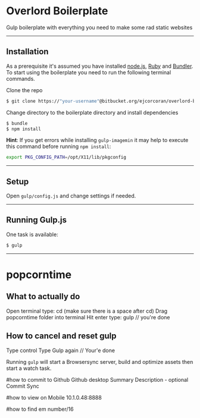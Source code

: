 # Overlord Boilerplate

Gulp boilerplate with everything you need to make some rad static websites

* * *

## Installation
As a prerequisite it's assumed you have installed [node.js](http://nodejs.org), [Ruby](https://www.ruby-lang.org/en/) and [Bundler](http://bundler.io). To start using the boilerplate you need to run the following terminal commands.

Clone the repo

```sh
$ git clone https://"your-username"@bitbucket.org/ejcorcoran/overlord-boilerplate.git
```

Change directory to the boilerplate directory and install dependencies

```sh
$ bundle
$ npm install
```

**Hint**: If you get errors while installing `gulp-imagemin` it may help to execute this command before running `npm install`:

```sh
export PKG_CONFIG_PATH=/opt/X11/lib/pkgconfig
```

* * *

## Setup

Open `gulp/config.js` and change settings if needed.

* * *

## Running Gulp.js

One task is available:

```sh
$ gulp
```



* * *


# popcorntime

## What to actually do
Open terminal
type: cd (make sure there is a space after cd)
Drag popcorntime folder into terminal
Hit enter
type: gulp
// you're done

## How to cancel and reset gulp
Type control
Type Gulp again
// Your'e done


Running `gulp` will start a Browsersync server, build and optimize assets then start a watch task.


#how to commit to Github
Github desktop
Summary
Description - optional
Commit
Sync

#how to view on Mobile
10.1.0.48:8888



#how to find em
number/16
